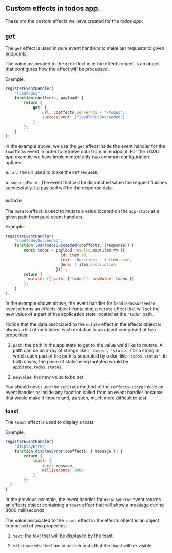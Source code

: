 ## Custom effects in todos app.

These are the custom effects we have created for the *todos app*:

## `get`
The `get` effect is used in pure event handlers to make `GET` requests to given endpoints. 

The value associated to the `get` effect id in the effects object is an object that configures how the effect will be processed. 

Example:
```js
registerEventHandler(
    "loadTodos",
    function(coeffects, payload) {
        return {
            get: {
                url: coeffects.serverUri + "/todos",
                successEvent: ["loadTodosSucceeded"]
            }
        };
    }
);
```
In the example above, we use the `get` effect inside the event handler for the `loadTodos` event in order to retrieve data from an endpoint. For the *TODO app* example we have implemented only two common configuration options: 

a. `url`: the url used to make the `GET` request.

b. `successEvent`: The event that will be dispatched when the request finishes successfully. Its payload will be the response data.

### `mutate`
The `mutate` effect is used to mutate a value located on the `app-state` at a given path from pure event handlers.

Example:

```js
registerEventHandler(
    "loadTodosSucceeded", 
    function loadTodosSucceeded(coeffects, [response]) {
        const todos = payload.results.map(item => ({
                        id: item.id,
                        text: 'Describe: ' + item.name,
                        done: !!item.description
                      }));;
        return {
          mutate: [{ path: ["todos"], newValue: todos }]
        };
    }
);
```

In the example shown above, the event handler for `loadTodosSucceeded` event returns an effects object containing a `mutate` effect that will set the new value of a part of the application state located at the `"todo"` path. 

Notice that the data associated to the `mutate` effect in the effects object is always a list of mutations. Each mutation is an object comprised of two properties: 

1. `path`: the path in the app state to get to the value we'd like to mutate. A path can be an array of strings like `['todos', 'status']` or a string in which each part of the path is separated by a dot, like `'todos.status'`. In both cases, the piece of state being mutated would be `appState.todos.status`.

2. `newValue`: the new value to be set.

You should never use the `setState` method of the `reffects-store` inside an event handler or inside any function called from an event handler because that would make it impure and, as such, much more difficult to test.

### toast

The `toast` effect is used to display a toast.

Example:

```js
registerEventHandler(
    "displayError", 
    function displayError(coeffects, { message }) {
        return {
            toast: {
                text: message,
                milliseconds: 3000
            }
        };
  }
}
```
In the previous example, the event handler for `displayError` event returns an effects object containing a `toast` effect that will show a message during 3000 milliseconds. 

The value associated to the `toast` effect in the effects object is an object comprised of two properties:

1. `text`: the text that will be displayed by the toast.

2. `milliseconds`: the time in milliseconds that the toast will be visible.
